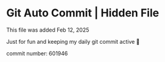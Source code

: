 # Git Auto Commit | Hidden File

This file was added Feb 12, 2025

Just for fun and keeping my daily git commit active 🤪

commit number: 601946
